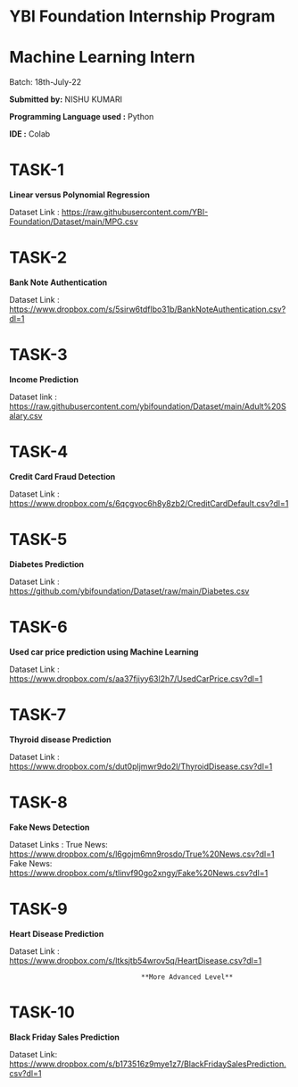 # YBI Foundation Internship Program 
# Machine Learning Intern
Batch: 18th-July-22

**Submitted by:**
NISHU KUMARI

**Programming Language used :** Python

**IDE :** Colab

                                                                          
# TASK-1

**Linear versus Polynomial Regression**

Dataset Link : https://raw.githubusercontent.com/YBI-Foundation/Dataset/main/MPG.csv



# TASK-2

**Bank Note Authentication**

Dataset Link : https://www.dropbox.com/s/5sirw6tdflbo31b/BankNoteAuthentication.csv?dl=1



# TASK-3

**Income Prediction**

Dataset link : https://raw.githubusercontent.com/ybifoundation/Dataset/main/Adult%20Salary.csv


# TASK-4

**Credit Card Fraud Detection**

Dataset Link : https://www.dropbox.com/s/6qcgvoc6h8y8zb2/CreditCardDefault.csv?dl=1


                                    
# TASK-5

**Diabetes Prediction**

Dataset Link : https://github.com/ybifoundation/Dataset/raw/main/Diabetes.csv


# TASK-6

**Used car price prediction using Machine Learning**

Dataset Link :  https://www.dropbox.com/s/aa37fjiyy63l2h7/UsedCarPrice.csv?dl=1


                                        
# TASK-7

**Thyroid disease Prediction**

Dataset Link : https://www.dropbox.com/s/dut0pljmwr9do2l/ThyroidDisease.csv?dl=1



# TASK-8

**Fake News Detection**

Dataset Links : True News: https://www.dropbox.com/s/l6gojm6mn9rosdo/True%20News.csv?dl=1
               Fake News: https://www.dropbox.com/s/tlinvf90go2xngy/Fake%20News.csv?dl=1


# TASK-9

**Heart Disease Prediction**

Dataset Link : https://www.dropbox.com/s/ltksjtb54wrov5q/HeartDisease.csv?dl=1



                                     **More Advanced Level**
# TASK-10

**Black Friday Sales Prediction**

Dataset Link: https://www.dropbox.com/s/b173516z9mye1z7/BlackFridaySalesPrediction.csv?dl=1
